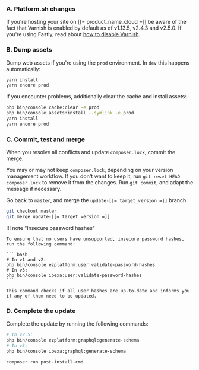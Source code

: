### A. Platform.sh changes

If you're hosting your site on [[= product_name_cloud =]] be aware of the fact that Varnish is enabled by default as of v1.13.5, v2.4.3 and v2.5.0.
If you're using Fastly, read about [how to disable Varnish](https://docs.platform.sh/frameworks/ibexa/fastly.html#remove-varnish-configuration).

### B. Dump assets

Dump web assets if you're using the `prod` environment. In `dev` this happens automatically:

``` sh
yarn install
yarn encore prod
```

If you encounter problems, additionally clear the cache and install assets:

``` sh
php bin/console cache:clear -e prod
php bin/console assets:install --symlink -e prod
yarn install
yarn encore prod
```

### C. Commit, test and merge

When you resolve all conflicts and update `composer.lock`, commit the merge.

You may or may not keep `composer.lock`, depending on your version management workflow.
If you don't want to keep it, run `git reset HEAD composer.lock` to remove it from the changes.
Run `git commit`, and adapt the message if necessary.

Go back to `master`, and merge the `update-[[= target_version =]]` branch:

``` sh
git checkout master
git merge update-[[= target_version =]]
```

!!! note "Insecure password hashes"

    To ensure that no users have unsupported, insecure password hashes, run the following command:
    
    ``` bash
    # In v1 and v2:
    php bin/console ezplatform:user:validate-password-hashes
    # In v3:
    php bin/console ibexa:user:validate-password-hashes
    ```
    
    This command checks if all user hashes are up-to-date and informs you if any of them need to be updated.

### D. Complete the update

Complete the update by running the following commands:

``` bash
# In v2.5:
php bin/console ezplatform:graphql:generate-schema
# In v3:
php bin/console ibexa:graphql:generate-schema

composer run post-install-cmd
```
